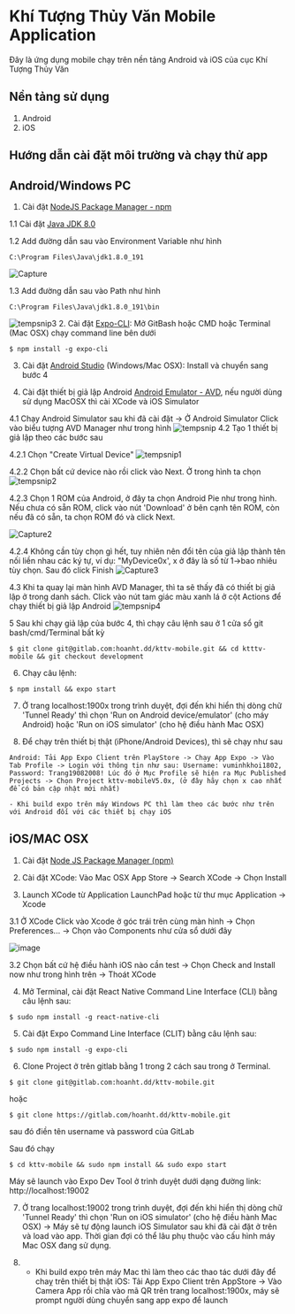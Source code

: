 # Khí Tượng Thủy Văn Mobile Application
Đây là ứng dụng mobile chạy trên nền tảng Android và iOS của cục Khí Tượng Thủy Văn 

## Nền tảng sử dụng
1. Android
2. iOS


## Hướng dẫn cài đặt môi trường và chạy thử app
## Android/Windows PC

1. Cài đặt [NodeJS Package Manager - npm](https://nodejs.org/dist/v10.15.3/node-v10.15.3.pkg)

1.1 Cài đặt [Java JDK 8.0](https://www.oracle.com/technetwork/java/javase/downloads/jdk8-downloads-2133151.html)

1.2 Add đường dẫn sau vào Environment Variable như hình

```
C:\Program Files\Java\jdk1.8.0_191
```
![Capture](/uploads/4ff3a223f83e09042bbcc47ff725ffab/Capture.PNG)

1.3 Add đường dẫn sau vào Path như hình

```
C:\Program Files\Java\jdk1.8.0_191\bin
```
![tempsnip3](/uploads/420dd865e74796e78b7e9d3066e06fc7/tempsnip3.png)
2. Cài đặt [Expo-CLI](http://facebook.github.io/react-native/docs/getting-started): Mở GitBash hoặc CMD hoặc Terminal (Mac OSX) chạy command line bên dưới
```
$ npm install -g expo-cli

```
3. Cài đặt [Android Studio](https://developer.android.com/studio) (Windows/Mac OSX): Install và chuyển sang bước 4

4. Cài đặt thiết bị giả lập Android [Android Emulator - AVD](https://docs.expo.io/versions/latest/workflow/android-studio-emulator/), nếu người dùng sử dụng MacOSX thì cài XCode và iOS Simulator

4.1 Chạy Android Simulator sau khi đã cài đặt -> Ở Android Simulator Click vào biểu tượng AVD Manager như trong hình
![tempsnip](/uploads/81171fb039a6c5f448a908ffcd1bdc6f/tempsnip.png)
4.2 Tạo 1 thiết bị giả lập theo các bước sau

4.2.1 Chọn "Create Virtual Device"
![tempsnip1](/uploads/583f0e842d0922cd6a5b32d848349bba/tempsnip1.png)

4.2.2 Chọn bất cứ device nào rồi click vào Next. Ở trong hình ta chọn 
![tempsnip2](/uploads/6e4284d25e24a6242c9e7a40a511eb96/tempsnip2.png)

4.2.3 Chọn 1 ROM của Android, ở đây ta chọn Android Pie như trong hình. Nếu chưa có sẵn ROM, click vào nút 'Download' ở bên cạnh tên ROM, còn nếu đã có sẵn, ta chọn ROM đó và click Next.

![Capture2](/uploads/ea3face193b61550111df1c87a6e9ac0/Capture2.PNG)

4.2.4 Không cần tùy chọn gì hết, tuy nhiên nên đổi tên của giả lập thành tên nối liền nhau các ký tự, ví dụ: "MyDevice0x', x ở đây là số từ 1->bao nhiêu tùy chọn. Sau đó click Finish
![Capture3](/uploads/598dae06de9ba2d28d0a2437b5b07676/Capture3.PNG)

4.3 Khi ta quay lại màn hình AVD Manager, thì ta sẽ thấy đã có thiết bị giả lập ở trong danh sách. Click vào nút tam giác màu xanh lá ở cột Actions để chạy thiết bị giả lập Android
![tempsnip4](/uploads/fce44fbcefd49bf02fe791e0e769cd18/tempsnip4.png)

5 Sau khi chạy giả lập của bước 4, thì chạy câu lệnh sau ở 1 cửa sổ git bash/cmd/Terminal bất kỳ
``` 
$ git clone git@gitlab.com:hoanht.dd/kttv-mobile.git && cd ktttv-mobile && git checkout development 
```
6. Chạy câu lệnh: 
``` 
$ npm install && expo start 

```
7. Ở trang localhost:1900x trong trình duyệt, đợi đến khi hiển thị dòng chữ 'Tunnel Ready' thì chọn 'Run on Android device/emulator' (cho máy Android) hoặc 'Run on iOS simulator' (cho hệ điều hành Mac OSX)

8. Để chạy trên thiết bị thật (iPhone/Android Devices), thì sẽ chạy như sau
``` 
Android: Tải App Expo Client trên PlayStore -> Chạy App Expo -> Vào Tab Profile -> Login với thông tin như sau: Username: vuminhkhoi1802, Password: Trang19082008! Lúc đó ở Mục Profile sẽ hiện ra Mục Published Projects -> Chọn Project kttv-mobileV5.0x, (ở đây hãy chọn x cao nhất để có bản cập nhật mới nhất)

```
```
- Khi build expo trên máy Windows PC thì làm theo các bước như trên với Android đối với các thiết bị chạy iOS
```

## iOS/MAC OSX

1. Cài đặt [Node JS Package Manager (npm)](https://nodejs.org/dist/v10.15.3/node-v10.15.3.pkg)

2. Cài đặt XCode: Vào Mac OSX App Store -> Search XCode -> Chọn Install

3. Launch XCode từ Application LaunchPad hoặc từ thư mục Application -> Xcode

3.1 Ở XCode Click vào Xcode ở góc trái trên cùng màn hình -> Chọn Preferences... -> Chọn vào Components như cửa sổ dưới đây

![image](/uploads/d1be85dc208757ef5628d18aa6292b26/image.png)

3.2 Chọn bất cứ hệ điều hành iOS nào cần test -> Chọn Check and Install now như trong hình trên -> Thoát XCode

4. Mở Terminal, cài đặt React Native Command Line Interface (CLI) bằng câu lệnh sau:

```
$ sudo npm install -g react-native-cli
```

5. Cài đặt Expo Command Line Interface (CLIT) bằng câu lệnh sau:

```
$ sudo npm install -g expo-cli
```
6. Clone Project ở trên gitlab bằng 1 trong 2 cách sau trong ở Terminal.

```
$ git clone git@gitlab.com:hoanht.dd/kttv-mobile.git
```

hoặc

```
$ git clone https://gitlab.com/hoanht.dd/kttv-mobile.git
```
sau đó điền tên username và password của GitLab

Sau đó chạy 

```
$ cd kttv-mobile && sudo npm install && sudo expo start
```
Máy sẽ launch vào Expo Dev Tool ở trình duyệt dưới dạng đường link: http://localhost:19002

7. Ở trang localhost:19002 trong trình duyệt, đợi đến khi hiển thị dòng chữ 'Tunnel Ready' thì chọn 'Run on iOS simulator' (cho hệ điều hành Mac OSX) -> Máy sẽ tự động launch iOS Simulator sau khi đã cài đặt ở trên và load vào app. Thời gian đợi có thể lâu phụ thuộc vào cấu hình máy Mac OSX đang sử dụng. 

8. - Khi build expo trên máy Mac thì làm theo các thao tác dưới đây để chaỵ trên thiết bị thật
iOS: Tải App Expo Client trên AppStore -> Vào Camera App rồi chĩa vào mã QR trên trang localhost:1900x, máy sẽ prompt người dùng chuyển sang app expo để launch 




